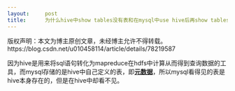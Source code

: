 ```yaml
---
layout:     post
title:      为什么hive中show tables没有表和在mysql中use hive后再show tables却能看见表？
---
```

<div id="article_content" class="article_content clearfix csdn-tracking-statistics" data-pid="blog" data-mod="popu_307" data-dsm="post">
								<div class="article-copyright">
					版权声明：本文为博主原创文章，未经博主允许不得转载。					https://blog.csdn.net/u010458114/article/details/78219587				</div>
								            <link rel="stylesheet" href="https://csdnimg.cn/release/phoenix/template/css/ck_htmledit_views-f76675cdea.css">
						<div class="htmledit_views" id="content_views">
                
<span style="font-size:14px;">因为hive是用来将sql语句转化为mapreduce在hdfs中计算从而得到查询数据的工具，而mysql存储的是hive中自己定义的表，即<strong><u>元数据</u></strong>，所以mysql看得见的表是hive本身存在的，但是在hive中却看不见。</span>
            </div>
                </div>